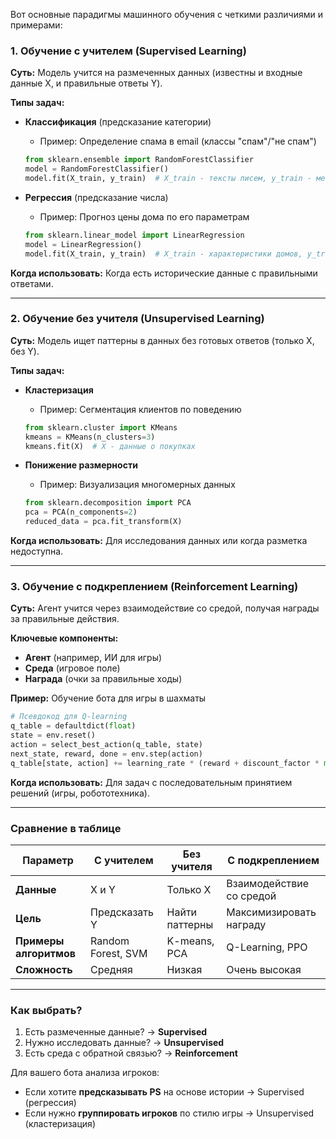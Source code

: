 Вот основные парадигмы машинного обучения с четкими различиями и примерами:

### 1. Обучение с учителем (Supervised Learning)
**Суть:** Модель учится на размеченных данных (известны и входные данные X, и правильные ответы Y).

**Типы задач:**
- **Классификация** (предсказание категории)
  - Пример: Определение спама в email (классы "спам"/"не спам")
  ```python
  from sklearn.ensemble import RandomForestClassifier
  model = RandomForestClassifier()
  model.fit(X_train, y_train)  # X_train - тексты писем, y_train - метки
  ```

- **Регрессия** (предсказание числа)
  - Пример: Прогноз цены дома по его параметрам
  ```python
  from sklearn.linear_model import LinearRegression
  model = LinearRegression()
  model.fit(X_train, y_train)  # X_train - характеристики домов, y_train - цены
  ```

**Когда использовать:** Когда есть исторические данные с правильными ответами.

---

### 2. Обучение без учителя (Unsupervised Learning)
**Суть:** Модель ищет паттерны в данных без готовых ответов (только X, без Y).

**Типы задач:**
- **Кластеризация**
  - Пример: Сегментация клиентов по поведению
  ```python
  from sklearn.cluster import KMeans
  kmeans = KMeans(n_clusters=3)
  kmeans.fit(X)  # X - данные о покупках
  ```

- **Понижение размерности**
  - Пример: Визуализация многомерных данных
  ```python
  from sklearn.decomposition import PCA
  pca = PCA(n_components=2)
  reduced_data = pca.fit_transform(X)
  ```

**Когда использовать:** Для исследования данных или когда разметка недоступна.

---

### 3. Обучение с подкреплением (Reinforcement Learning)
**Суть:** Агент учится через взаимодействие со средой, получая награды за правильные действия.

**Ключевые компоненты:**
- **Агент** (например, ИИ для игры)
- **Среда** (игровое поле)
- **Награда** (очки за правильные ходы)

**Пример:** Обучение бота для игры в шахматы
```python
# Псевдокод для Q-learning
q_table = defaultdict(float)
state = env.reset()
action = select_best_action(q_table, state)
next_state, reward, done = env.step(action)
q_table[state, action] += learning_rate * (reward + discount_factor * max(q_table[next_state]) - q_table[state, action])
```

**Когда использовать:** Для задач с последовательным принятием решений (игры, робототехника).

---

### Сравнение в таблице
| Параметр               | С учителем          | Без учителя         | С подкреплением     |
|------------------------|---------------------|---------------------|---------------------|
| **Данные**             | X и Y               | Только X            | Взаимодействие со средой |
| **Цель**               | Предсказать Y       | Найти паттерны      | Максимизировать награду |
| **Примеры алгоритмов** | Random Forest, SVM  | K-means, PCA        | Q-Learning, PPO     |
| **Сложность**          | Средняя             | Низкая              | Очень высокая       |

---

### Как выбрать?
1. Есть размеченные данные? → **Supervised**
2. Нужно исследовать данные? → **Unsupervised**
3. Есть среда с обратной связью? → **Reinforcement**

Для вашего бота анализа игроков:
- Если хотите **предсказывать PS** на основе истории → Supervised (регрессия)
- Если нужно **группировать игроков** по стилю игры → Unsupervised (кластеризация)